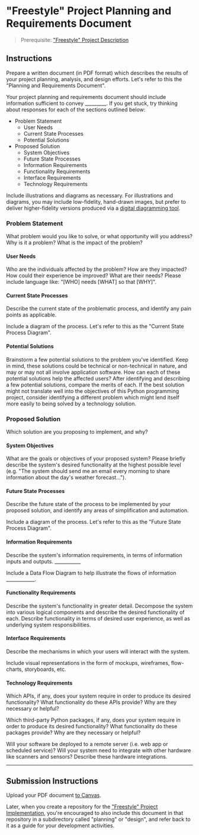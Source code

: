# "Freestyle" Project Planning and Requirements Document

> Prerequisite: ["Freestyle" Project Description](/projects/freestyle.md)

## Instructions

Prepare a written document (in PDF format) which describes the results of your project planning, analysis, and design efforts. Let's refer to this the "Planning and Requirements Document".

Your project planning and requirements document should include information sufficient to convey _________. If you get stuck, try thinking about responses for each of the sections outlined below:

  + Problem Statement
    + User Needs
    + Current State Processes
    + Potential Solutions
  + Proposed Solution
    + System Objectives
    + Future State Processes
    + Information Requirements
    + Functionality Requirements
    + Interface Requirements
    + Technology Requirements

Include illustrations and diagrams as necessary. For illustrations and diagrams, you may include low-fidelity, hand-drawn images, but prefer to deliver higher-fidelity versions produced via a [digital diagramming tool](/notes/diagramming.md).

### Problem Statement

What problem would you like to solve, or what opportunity will you address? Why is it a problem? What is the impact of the problem?

#### User Needs

Who are the individuals affected by the problem? How are they impacted? How could their experience be improved? What are their needs? Please include language like: "[WHO] needs [WHAT] so that [WHY]".

#### Current State Processes

Describe the current state of the problematic process, and identify any pain points as applicable.

Include a diagram of the process. Let's refer to this as the "Current State Process Diagram".

#### Potential Solutions

Brainstorm a few potential solutions to the problem you've identified. Keep in mind, these solutions could be technical or non-technical in nature, and may or may not all involve application software. How can each of these potential solutions help the affected users? After identifying and describing a few potential solutions, compare the merits of each. If the best solution might not translate well into the objectives of this Python programming project, consider identifying a different problem which might lend itself more easily to being solved by a technology solution.

### Proposed Solution

Which solution are you proposing to implement, and why?

#### System Objectives

What are the goals or objectives of your proposed system? Please briefly describe the system's desired functionality at the highest possible level (e.g. "The system should send me an email every morning to share information about the day's weather forecast...").

#### Future State Processes

Describe the future state of the process to be implemented by your proposed solution, and identify any areas of simplification and automation.

Include a diagram of the process. Let's refer to this as the "Future State Process Diagram".

#### Information Requirements

Describe the system's information requirements, in terms of information inputs and outputs. ___________

Include a Data Flow Diagram to help illustrate the flows of information ____________.

#### Functionality Requirements

Describe the system's functionality in greater detail. Decompose the system into various logical components and describe the desired functionality of each. Describe functionality in terms of desired user experience, as well as underlying system responsibilities.

#### Interface Requirements

Describe the mechanisms in which your users will interact with the system.

Include visual representations in the form of mockups, wireframes, flow-charts, storyboards, etc.

#### Technology Requirements

Which APIs, if any, does your system require in order to produce its desired functionality? What functionality do these APIs provide? Why are they necessary or helpful?

Which third-party Python packages, if any, does your system require in order to produce its desired functionality? What functionality do these packages provide? Why are they necessary or helpful?

Will your software be deployed to a remote server (i.e. web app or scheduled service)? Will your system need to integrate with other hardware like scanners and sensors? Describe these hardware integrations.


<hr>


## Submission Instructions

Upload your PDF document [to Canvas](https://georgetown.instructure.com/courses/75384/assignments/203920).

Later, when you create a repository for the ["Freestyle" Project Implementation](/projects/freestyle/implementation.md), you're encouraged to also include this document in that repository in a subdirectory called "planning" or "design", and refer back to it as a guide for your development activities.
